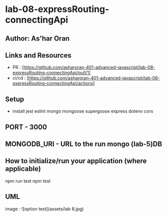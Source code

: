 # lab-08-expressRouting-connectingApi

## Author: As'har Oran
## Links and Resources
* PR : [https://github.com/asharoran-401-advanced-javascript/lab-08-expressRouting-connectingApi/pull/1]
* ci/cd : [https://github.com/asharoran-401-advanced-javascript/lab-08-expressRouting-connectingApi/actions]
##  Setup
- install jest eslint mongo mongoose supergoose express dotenv cors

## PORT - 3000

## MONGODB_URI - URL to the run mongo (lab-5)DB
## How to initialize/run your application (where applicable)
npm run test
npm test 
## UML
image : ![option test](assets/lab 8.jpg)